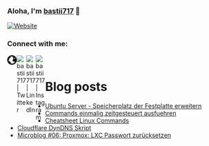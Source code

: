 ### Aloha, I'm [bastii717](https://bastii717.dev) 👋

[![Website](https://img.shields.io/website?label=bastii717.dev&style=for-the-badge&url=https%3A%2F%2Fbastii717.dev)](https://bastii717.dev)

### Connect with me:

[<img align="left" alt="bastii717.dev" width="22px" src="https://raw.githubusercontent.com/iconic/open-iconic/master/svg/globe.svg" />](https://bastii717.dev)
[<img align="left" alt="bastii717 | Twitter" width="22px" src="https://cdn.jsdelivr.net/npm/simple-icons@v3/icons/twitter.svg" />](https://b717.click/twitter)
[<img align="left" alt="bastii717 | LinkedIn" width="22px" src="https://cdn.jsdelivr.net/npm/simple-icons@v3/icons/linkedin.svg" />](https://b717.click/linkedin)
[<img align="left" alt="bastii717 | Instagram" width="22px" src="https://cdn.jsdelivr.net/npm/simple-icons@v3/icons/instagram.svg" />](https://b717.click/instagram)

<br />

# Blog posts
<!-- BLOG-POST-LIST:START -->
- [Ubuntu Server - Speicherplatz der Festplatte erweitern](https://blog.bastii717.dev/speicherplatz-der-festplatte-erweitern/)
- [Commands einmalig zeitgesteuert ausfuehren](https://blog.bastii717.dev/commands-einmalig-zeitgesteuert-ausfuehren/)
- [Cheatsheet Linux Commands](https://blog.bastii717.dev/cheatsheet-linux-commands/)
- [Cloudflare DynDNS Skript](https://blog.bastii717.dev/cloudflare-dyndns-skript/)
- [Microblog #06: Proxmox: LXC Passwort zurücksetzen](https://blog.bastii717.dev/proxmox-lxc-passwort-zurucksetzen/)
<!-- BLOG-POST-LIST:END -->


